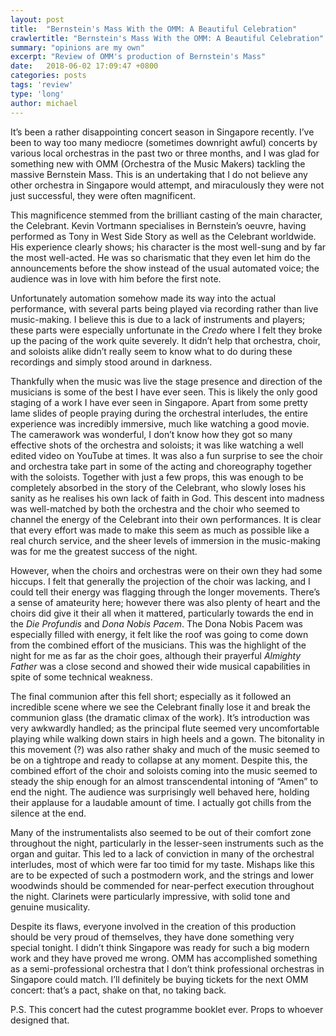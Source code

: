 ```yaml
---
layout: post
title:  "Bernstein's Mass With the OMM: A Beautiful Celebration"
crawlertitle: "Bernstein's Mass With the OMM: A Beautiful Celebration"
summary: "opinions are my own"
excerpt: "Review of OMM's production of Bernstein's Mass"
date:   2018-06-02 17:09:47 +0800
categories: posts
tags: 'review'
type: 'long'
author: michael
---
```

It’s been a rather disappointing concert season in Singapore recently. I’ve been to way too many mediocre (sometimes downright awful) concerts by various local orchestras in the past two or three months, and I was glad for something new with OMM (Orchestra of the Music Makers) tackling the massive Bernstein Mass. This is an undertaking that I do not believe any other orchestra in Singapore would attempt, and miraculously they were not just successful, they were often magnificent.

This magnificence stemmed from the brilliant casting of the main character, the Celebrant. Kevin Vortmann specialises in Bernstein’s oeuvre, having performed as Tony in West Side Story as well as the Celebrant worldwide. His experience clearly shows; his character is the most well-sung and by far the most well-acted. He was so charismatic that they even let him do the announcements before the show instead of the usual automated voice; the audience was in love with him before the first note. 

Unfortunately automation somehow made its way into the actual performance, with several parts being played via recording rather than live music-making. I believe this is due to a lack of instruments and players; these parts were especially unfortunate in the <i>Credo</i> where I felt they broke up the pacing of the work quite severely. It didn’t help that orchestra, choir, and soloists alike didn’t really seem to know what to do during these recordings and simply stood around in darkness.

Thankfully when the music was live the stage presence and direction of the musicians is some of the best I have ever seen. This is likely the only good staging of a work I have ever seen in Singapore. Apart from some pretty lame slides of people praying during the orchestral interludes, the entire experience was incredibly immersive, much like watching a good movie. The camerawork was wonderful, I don’t know how they got so many effective shots of the orchestra and soloists; it was like watching a well edited video on YouTube at times. It was also a fun surprise to see the choir and orchestra take part in some of the acting and choreography together with the soloists. Together with just a few props, this was enough to be completely absorbed in the story of the Celebrant, who slowly loses his sanity as he realises his own lack of faith in God. This descent into madness was well-matched by both the orchestra and the choir who seemed to channel the energy of the Celebrant into their own performances. It is clear that every effort was made to make this seem as much as possible like a real church service, and the sheer levels of immersion in the music-making was for me the greatest success of the night.

However, when the choirs and orchestras were on their own they had some hiccups. I felt that generally the projection of the choir was lacking, and I could tell their energy was flagging through the longer movements. There’s a sense of amateurity here; however there was also plenty of heart and the choirs did give it their all when it mattered, particularly towards the end in the <i>Die Profundis</i> and <i>Dona Nobis Pacem</i>. The Dona Nobis Pacem was especially filled with energy, it felt like the roof was going to come down from the combined effort of the musicians. This was the highlight of the night for me as far as the choir goes, although their prayerful <i>Almighty Father</i> was a close second and showed their wide musical capabilities in spite of some technical weakness.


The final communion after this fell short; especially as it followed an incredible scene where we see the Celebrant finally lose it and break the communion glass (the dramatic climax of the work). It’s introduction was very awkwardly handled; as the principal flute seemed very uncomfortable playing while walking down stairs in high heels and a gown. The bitonality in this movement (?) was also rather shaky and much of the music seemed to be on a tightrope and ready to collapse at any moment. Despite this, the combined effort of the choir and soloists coming into the music seemed to steady the ship enough for an almost transcendental intoning of “Amen” to end the night. The audience was surprisingly well behaved here, holding their applause for a laudable amount of time. I actually got chills from the silence at the end.

Many of the instrumentalists also seemed to be out of their comfort zone throughout the night, particularly in the lesser-seen instruments such as the organ and guitar. This led to a lack of conviction in many of the orchestral interludes, most of which were far too timid for my taste. Mishaps like this are to be expected of such a postmodern work, and the strings and lower woodwinds should be commended for near-perfect execution throughout the night. Clarinets were particularly impressive, with solid tone and genuine musicality.

Despite its flaws, everyone involved in the creation of this production should be very proud of themselves, they have done something very special tonight. I didn’t think Singapore was ready for such a big modern work and they have proved me wrong. OMM has accomplished something as a semi-professional orchestra that I don’t think professional orchestras in Singapore could match. I’ll definitely be buying tickets for the next OMM concert: that’s a pact, shake on that, no taking back.

P.S. This concert had the cutest programme booklet ever. Props to whoever designed that.

